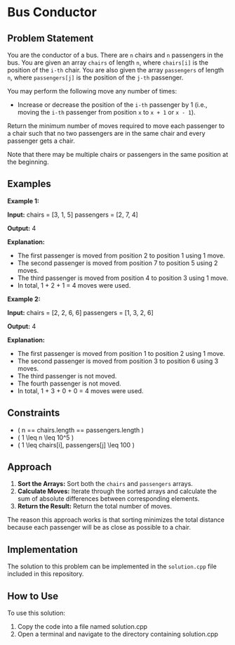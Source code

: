 # Bus Conductor

## Problem Statement

You are the conductor of a bus. There are `n` chairs and `n` passengers in the bus. You are given an array `chairs` of length `n`, where `chairs[i]` is the position of the `i-th` chair. You are also given the array `passengers` of length `n`, where `passengers[j]` is the position of the `j-th` passenger.

You may perform the following move any number of times:
- Increase or decrease the position of the `i-th` passenger by 1 (i.e., moving the `i-th` passenger from position `x` to `x + 1` or `x - 1`).

Return the minimum number of moves required to move each passenger to a chair such that no two passengers are in the same chair and every passenger gets a chair.

Note that there may be multiple chairs or passengers in the same position at the beginning.

## Examples

**Example 1:**

**Input:**
chairs = [3, 1, 5]
passengers = [2, 7, 4]

**Output:**
4

**Explanation:**
- The first passenger is moved from position 2 to position 1 using 1 move.
- The second passenger is moved from position 7 to position 5 using 2 moves.
- The third passenger is moved from position 4 to position 3 using 1 move.
- In total, 1 + 2 + 1 = 4 moves were used.

**Example 2:**

**Input:**
chairs = [2, 2, 6, 6]
passengers = [1, 3, 2, 6]

**Output:**
4


**Explanation:**
- The first passenger is moved from position 1 to position 2 using 1 move.
- The second passenger is moved from position 3 to position 6 using 3 moves.
- The third passenger is not moved.
- The fourth passenger is not moved.
- In total, 1 + 3 + 0 + 0 = 4 moves were used.

## Constraints

- \( n == chairs.length == passengers.length \)
- \( 1 \leq n \leq 10^5 \)
- \( 1 \leq chairs[i], passengers[j] \leq 100 \)

## Approach

1. **Sort the Arrays:** Sort both the `chairs` and `passengers` arrays.
2. **Calculate Moves:** Iterate through the sorted arrays and calculate the sum of absolute differences between corresponding elements.
3. **Return the Result:** Return the total number of moves.

The reason this approach works is that sorting minimizes the total distance because each passenger will be as close as possible to a chair.

## Implementation

The solution to this problem can be implemented in the `solution.cpp` file included in this repository.


## How to Use
To use this solution:

1. Copy the code into a file named solution.cpp
2. Open a terminal and navigate to the directory containing solution.cpp
